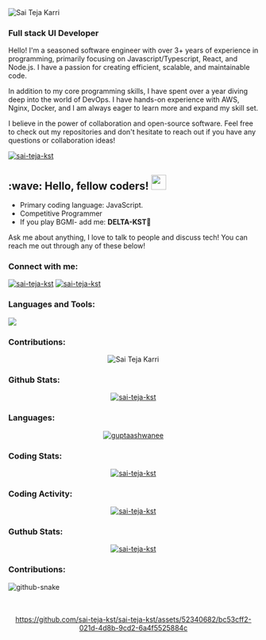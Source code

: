 <!-- # [Ashwanee Kumar Gupta](https://www.linkedin.com/in/guptaaswhanee) -->

<picture>
  <source media="(prefers-color-scheme: dark)" srcset="https://readme-typing-svg.demolab.com?font=JetBrains+Mono&weight=500&size=30&pause=1000&color=fff&width=435&lines=Sai+Teja+Karri" />
  <source media="(prefers-color-scheme: light)" srcset="https://readme-typing-svg.demolab.com?font=JetBrains+Mono&weight=500&size=30&pause=1000&color=011F40&width=435&lines=Sai+Teja+Karri" />
<img alt="Sai Teja Karri" src="https://readme-typing-svg.demolab.com?font=JetBrains+Mono&weight=500&size=30&pause=1000&color=ffcc34&width=435&lines=Ashwanee+Kumar+Gupta" />
</picture>

<h3>Full stack UI Developer</h3>

<p style='text-align:justify'>
	
Hello! I'm a seasoned software engineer with over 3+ years of experience in programming, primarily focusing on Javascript/Typescript, React, and Node.js. I have a passion for creating efficient, scalable, and maintainable code.

In addition to my core programming skills, I have spent over a year diving deep into the world of DevOps. I have hands-on experience with AWS, Nginx, Docker, and I am always eager to learn more and expand my skill set.

I believe in the power of collaboration and open-source software. Feel free to check out my repositories and don't hesitate to reach out if you have any questions or collaboration ideas!
</p>

<p align="left">
	<a href="https://github.com/sai-teja-kst" target="_blank"><img
			src="https://img.shields.io/github/followers/sai-teja-kst?style=social" alt="sai-teja-kst" /></a>
</p>
   
<h2> :wave: Hello, fellow coders! <img src="https://raw.githubusercontent.com/sai-teja-kst/sai-teja-kst/main/Hi.gif" width="30px">
</h2>

- Primary coding language: JavaScript.
- Competitive Programmer
- If you play BGMI- add me: <b>DELTA-KST🐺</b>

Ask me about anything, I love to talk to people and discuss tech! You can reach me out through any of these below!

<h3 align="left">Connect with me:</h3>
<p align="left">
	<a href="https://www.linkedin.com/in/saitejakarri/" target="_blank"><img
			src="https://img.shields.io/badge/LinkedIn-brightgreen?style=social&logo=linkedin"
			alt="sai-teja-kst" /></a>
	<a href="https://github.com/sai-teja-kst" target="_blank"><img
			src="https://img.shields.io/badge/Github-brightgreen?style=social&logo=github" alt="sai-teja-kst" /></a>
</p>

<h3 align="left">Languages and Tools:</h3>
<img
	src="https://skillicons.dev/icons?i=nodejs,nginx,mongodb,kubernetes,aws,git,docker,githubactions,react,express,nextjs,webpack,threejs,js,ts,redux,firebase,postman,materialui,html,css,sass,bootstrap,ai&theme=light" />

<h3 align="left">Contributions:</h3>
<p align="center">
 <picture>
  <source media="(prefers-color-scheme: dark)" srcset="https://github-readme-streak-stats.herokuapp.com/?user=sai-teja-kst&currStreakNum=2FD3EB&fire=red&sideLabels=F00&theme=neon-dark&hide_border=true" />
  <source media="(prefers-color-scheme: light)" srcset="https://github-readme-streak-stats.herokuapp.com/?user=sai-teja-kst&currStreakNum=2FD3EB&fire=red&sideLabels=F00" />
<img alt="Sai Teja Karri" src="https://github-readme-streak-stats.herokuapp.com/?user=guptaashwanee&currStreakNum=2FD3EB&fire=red&sideLabels=F00" />
</picture>
</p>

<h3 align="left">Github Stats:</h3>
<p align="center">
	<a href="#" target="_blank"><img
			src="https://github-readme-stats-new-umber.vercel.app/api?username=sai-teja-kst&show_icons=true&theme=dracula&count_private=true&include_all_commits=true&locale=en&rank_icon=github&show=reviews,discussions_started,discussions_answered,prs_merged,prs_merged_percentage"
			alt="sai-teja-kst" /></a>
</p>

<h3 align="left">Languages:</h3>
<p align="center">
	<a href="#" target="_blank"><img
			src="https://github-readme-stats.vercel.app/api/top-langs/?username=sai-teja-kst&show_icons=true"
			alt="guptaashwanee" /></a>
</p>

<h3 align="left">Coding Stats:</h3>
<p align="center">
<a href="#" target="_blank"><img
			src="https://github-readme-stats.vercel.app/api/wakatime?username=sai-teja-kst&layout=compact"
			alt="sai-teja-kst" /></a>

</p>

<h3 align="left">Coding Activity:</h3>
<p align="center">
<a href="#" target="_blank"><img
			src="https://wakatime.com/share/@sai-teja-kst/b8f39bd8-337c-4edb-a98d-14a554783d33.svg"
			alt="sai-teja-kst" /></a>

</p>

<h3 align="left">Guthub Stats:</h3>
<p align="center">
<a href="#" target="_blank"><img
			src="https://github-profile-trophy.vercel.app/?username=sai-teja-kst&theme=gruvbox"
			alt="sai-teja-kst" /></a>

</p>

<h3 align="left">Contributions:</h3>
<picture>
  <source media="(prefers-color-scheme: dark)" srcset="https://raw.githubusercontent.com/sai-teja-kst/sai-teja-kst/output/github-contribution-grid-snake.svg" />
<img alt="github-snake" src="https://raw.githubusercontent.com/sai-teja-kst/sai-teja-kst/output/github-contribution-grid-snake.svg" />
  <br/><br/><br/>
</picture>

<div align="center">
	
https://github.com/sai-teja-kst/sai-teja-kst/assets/52340682/bc53cff2-021d-4d8b-9cd2-6a4f5525884c
</div>

